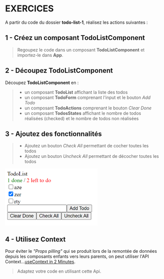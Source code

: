 # EXERCICES

A partir du code du dossier **todo-list-1**, réalisez les actions suivantes :

## 1 - Créez un composant TodoListComponent

>Regoupez le code dans un composant **TodoListComponent** et importez-le dans **App**.

## 2 - Découpez TodoListComponent

Découpez **TodoListComponent** en :

>- un composant **TodoList** affichant la liste des todos
>- un composant **TodoForm** comprenant l'input et le bouton *Add Todo*
>- un composant **TodoActions** comprenant le bouton *Clear Done*
>- un composant **TodosStates** affichant le nombre de todos réalisées (checked) et le nombre de todos non réalisées

## 3 - Ajoutez des fonctionnalités

>- Ajoutez un bouton *Check All* permettant de cocher toutes les todos
>- Ajoutez un bouton *Uncheck All* permettant de décocher toutes les todos
  
<img src='./todo-list-1.png' width='300' />

## 4 - Utilisez Context

Pour éviter le *"Props pilling"* qui se produit lors de la remontée de données depuis les composants enfants vers leurs parents, on peut utiliser l'API Context...[useContext in 2 Minutes](https://www.youtube.com/watch?v=_HdrLsyAdJg).

> Adaptez votre code en utilisant cette Api.
